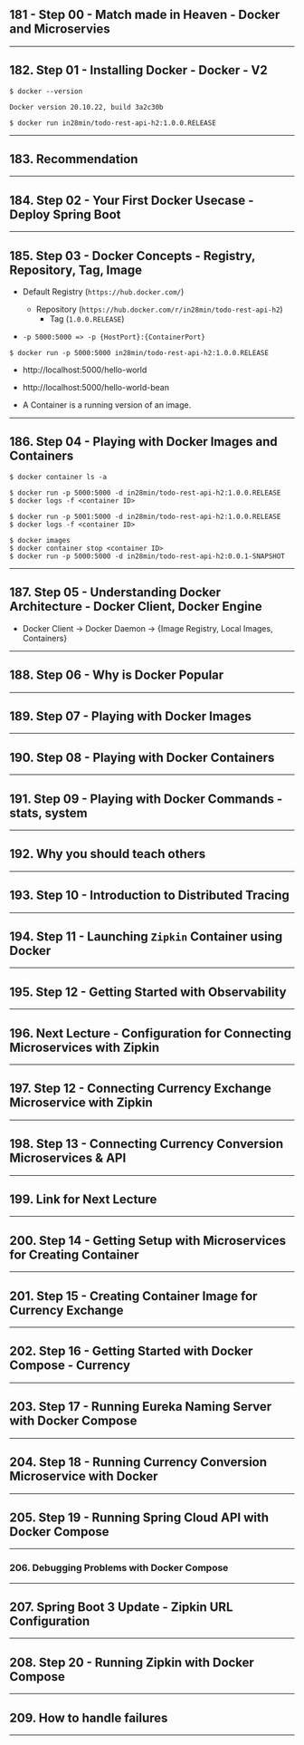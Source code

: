 ## 181 - Step 00 - Match made in Heaven - Docker and Microservies

***

## 182. Step 01 - Installing Docker - Docker - V2

```
$ docker --version

Docker version 20.10.22, build 3a2c30b
```

```
$ docker run in28min/todo-rest-api-h2:1.0.0.RELEASE
```

***

## 183. Recommendation

***

## 184. Step 02 - Your First Docker Usecase - Deploy Spring Boot

***

## 185. Step 03 - Docker Concepts - Registry, Repository, Tag, Image

* Default Registry (`https://hub.docker.com/`)
    * Repository (`https://hub.docker.com/r/in28min/todo-rest-api-h2`)
        * Tag (`1.0.0.RELEASE`)

* `-p 5000:5000 => -p {HostPort}:{ContainerPort}`
```
$ docker run -p 5000:5000 in28min/todo-rest-api-h2:1.0.0.RELEASE
```
* http://localhost:5000/hello-world
* http://localhost:5000/hello-world-bean

* A Container is a running version of an image.

***

## 186. Step 04 - Playing with Docker Images and Containers

```
$ docker container ls -a

$ docker run -p 5000:5000 -d in28min/todo-rest-api-h2:1.0.0.RELEASE
$ docker logs -f <container ID>

$ docker run -p 5001:5000 -d in28min/todo-rest-api-h2:1.0.0.RELEASE
$ docker logs -f <container ID>

$ docker images
$ docker container stop <container ID>
$ docker run -p 5000:5000 -d in28min/todo-rest-api-h2:0.0.1-SNAPSHOT
```
***

## 187. Step 05 - Understanding Docker Architecture - Docker Client, Docker Engine

* Docker Client -> Docker Daemon -> {Image Registry, Local Images, Containers}

***

## 188. Step 06 - Why is Docker Popular

***

## 189. Step 07 - Playing with Docker Images

***

## 190. Step 08 - Playing with Docker Containers

***

## 191. Step 09 - Playing with Docker Commands - stats, system

***

## 192. Why you should teach others

***

## 193. Step 10 - Introduction to Distributed Tracing

***

## 194. Step 11 - Launching `Zipkin` Container using Docker

***

## 195. Step 12 - Getting Started with Observability

***

## 196. Next Lecture - Configuration for Connecting Microservices with Zipkin

***

## 197. Step 12 - Connecting Currency Exchange Microservice with Zipkin

***

## 198. Step 13 - Connecting Currency Conversion Microservices & API

***

## 199. Link for Next Lecture

***

## 200. Step 14 - Getting Setup with Microservices for Creating Container

***

## 201. Step 15 - Creating Container Image for Currency Exchange

***

## 202. Step 16 - Getting Started with Docker Compose - Currency

***

## 203. Step 17 - Running Eureka Naming Server with Docker Compose

***

## 204. Step 18 - Running Currency Conversion Microservice with Docker

***

## 205. Step 19 - Running Spring Cloud API with Docker Compose

***

### 206. Debugging Problems with Docker Compose

***

## 207. Spring Boot 3 Update - Zipkin URL Configuration

***

## 208. Step 20 - Running Zipkin with Docker Compose

***

## 209. How to handle failures

***
